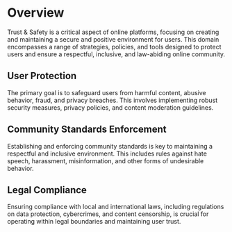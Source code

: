 # Overview

Trust & Safety is a critical aspect of online platforms, focusing on creating and maintaining a secure and positive environment for users. This domain encompasses a range of strategies, policies, and tools designed to protect users and ensure a respectful, inclusive, and law-abiding online community.

## User Protection

The primary goal is to safeguard users from harmful content, abusive behavior, fraud, and privacy breaches. This involves implementing robust security measures, privacy policies, and content moderation guidelines.

## Community Standards Enforcement

Establishing and enforcing community standards is key to maintaining a respectful and inclusive environment. This includes rules against hate speech, harassment, misinformation, and other forms of undesirable behavior.

## Legal Compliance

Ensuring compliance with local and international laws, including regulations on data protection, cybercrimes, and content censorship, is crucial for operating within legal boundaries and maintaining user trust.
